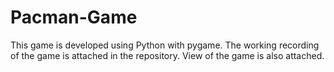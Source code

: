 # Pacman-Game

This game is developed using Python with pygame.
The working recording of the game is attached in the repository.
View of the game is also attached.
